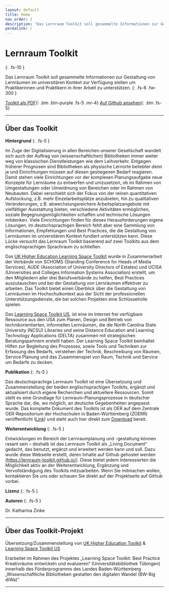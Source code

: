 ```yaml
---
layout: default
title: Home
nav_order: 1
description: "Das Lernraum Toolkit soll gesammelte Informationen zur Gestaltung von Lernräumen im universitären Kontext zur Verfügung stellen um Praktiker in ihrer Arbeit zu unterstützen."
permalink: /
---
```


# Lernraum Toolkit
{: .fs-10 }

Das Lernraum Toolkit soll gesammelte Informationen zur Gestaltung von Lernräumen im universitären Kontext zur Verfügung stellen um Praktikerinnen und Praktikern in ihrer Arbeit zu unterstützen.
{: .fs-6 .fw-300 }

[Toolkit als PDF](docs/Toolkit_Lernraumgestaltung_%C3%9Cbersetzung_Version_2021-06.pdf){: .btn .btn-purple .fs-5 .mr-4}  [Auf Github ansehen](https://github.com/Lernraum-Toolkit/Lernraum-Toolkit.github.io){: .btn .fs-5}

---
## Über das Toolkit
**Hintergrund**
{: .fs-5 }

Im Zuge der Digitalisierung in allen Bereichen unserer Gesellschaft wandelt sich auch der Auftrag von (wissenschaftlichen) Bibliotheken immer weiter weg von klassischen Dienstleistungen wie dem Leihverkehr. Entgegen früherer Prognosen sind Bibliotheken als physische Lernorte beliebter denn je und Einrichtungen müssen auf diesen gestiegenen Bedarf reagieren. Damit stehen viele Einrichtungen vor der komplexen Planungsaufgabe neue Konzepte für Lernräume zu entwerfen und umzusetzen, ob im Rahmen von Umgestaltungen oder Umwidmung von Bereichen oder im Rahmen von Neubauten. Dabei verschiebt sich der Fokus von der reinen quantitativen Aufstockung, z.B. mehr Einzelarbeitsplätze anzubieten, hin zu qualitativen Veränderungen, z.B. abwechslungsreichere Arbeitsplatzangebote mit vielfältiger Ausstattung bieten, verschiedene Aktivitäten ermöglichen, soziale Begegnungsmöglichkeiten schaffen und technische Lösungen mitdenken. Viele Einrichtungen finden für dieses Herausforderungen eigene Lösungen, im deutschsprachigen Bereich fehlt aber eine Sammlung von Informationen, Empfehlungen und Best Practices, die die Gestaltung von Lernräumen im universitären Kontext fundiert unterstützen kann. Diese Lücke versucht das Lernraum Toolkit basierend auf zwei Toolkits aus dem englischsprachigen Sprachraum zu schließen.

Das [UK Higher Education Learning Space Toolkit](https://www.ucisa.ac.uk/learningspace) wurde in Zusammenarbeit der Verbände von SCHOMS (Standing Conference for Heads of Media Services), AUDE (Association of University Directors of Estates) und UCISA (Universities and Colleges Information Systems Association) erstellt, um den Mitgliedern aller drei Berufsverbände zu helfen, Best Practices auszutauschen und bei der Gestaltung von Lernräumen effektiver zu arbeiten. Das Toolkit bietet einen Überblick über die Gestaltung von Lernräumen im Hochschulkontext aus der Sicht der professionellen Unterstützungsdienste, die bei solchen Projekten eine Schlüsselrolle spielen.

Das [Learning Space Toolkit US](https://learningspacetoolkit.org), ist eine im Internet frei verfügbare Ressource aus den USA zum Planen, Design und Betrieb von technikorientierten, informellen Lernräumen, die die North Carolina State University (NCSU) Libraries und seine Distance Education and Learning Technology Applications (DELTA) zusammen mit strategischen Beratungspartnern erstellt haben. Der Learning Space Toolkit beinhaltet Hilfen zur Begleitung des Prozesses, sowie Tools und Techniken zur Erfassung des Bedarfs, verstehen der Technik, Beschreibung von Räumen, Service Planung und das Zusammenspiel von Raum, Technik und Service um Bedarfe zu decken.

**Publikation**
{: .fs-5 }

Das deutschsprachige Lernraum Toolkit ist eine Übersetzung und Zusammenstellung der beiden englischsprachigen Toolkits, ergänzt und aktualisiert durch eigene Recherchen und aktuellere Ressourcen. Somit stellt es eine Grundlage für Lernraum-Planungsprozesse in deutscher Sprache dar, die, wo möglich, an deutsche Gegebenheiten angepasst wurde. Das komplette Dokument des Toolkits ist als OER auf dem Zentrale OER-Repositorium der Hochschulen in Baden-Württemberg (ZOERR) veröffentlicht ([Link](https://www.oerbw.de/faq.html)) und steht auch hier direkt zum [Download](docs/Toolkit_Lernraumgestaltung_%C3%9Cbersetzung_Version_2021-06.pdf) bereit.

**Weiterentwicklung**
{: .fs-5 }

Entwicklungen im Bereich der Lernraumplanung und -gestaltung können rasant sein – deshalb ist das Lernraum Toolkit als „Living Document“ gedacht, das benutzt, ergänzt und erweitert werden kann und soll. Dazu wurde diese Webseite erstellt, deren Inhalte auf Github gehostet werden (https://lernraum-toolkit.github.io/). Diese bietet jedem Interessierten die Möglichkeit aktiv an der Weiterentwicklung, Ergänzung und Vervollständigung des Toolkits mitzuarbeiten.  Wenn Sie mitmachen wollen, kontaktieren Sie uns oder schauen Sie direkt auf der Projektseite auf Github vorbei.  

**Lizenz**
{: .fs-5 }

**Autoren**
{: .fs-5 }

Dr. Katharina Zinke

---

## Über das Toolkit-Projekt

Übersetzung/Zusammenstellung von [UK Higher Education Toolkit](https://www.ucisa.ac.uk/learningspace)  & [Learning Space Toolkit US](https://learningspacetoolkit.org)

Erarbeitet im Rahmen des Projektes „Learning Space Toolkit: Best Practice Kreativräume entwickeln und evaluieren“ (Universitätsbibliothek Tübingen) innerhalb des Förderprogramms des Landes Baden-Württemberg „Wissenschaftliche Bibliotheken gestalten den digitalen Wandel (BW-Big diWa)“



***
